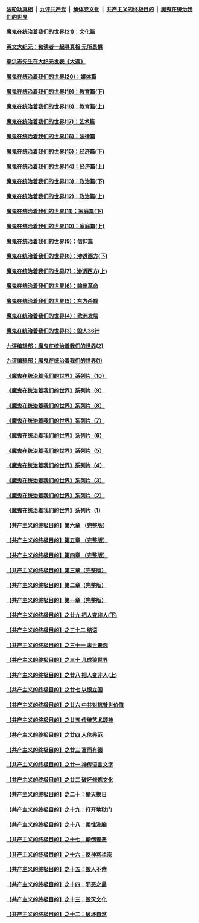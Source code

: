 ####  [法轮功真相](../../../../basic/blob/master/README.md?t=12231131) &nbsp;|&nbsp; [九评共产党](../../../../9ping.md/blob/master/README.md?t=12231131) &nbsp;|&nbsp; [解体党文化](../../../../jtdwh.md/blob/master/README.md?t=12231131)  &nbsp;|&nbsp; [共产主义的终极目的](../../../../gczydzjmd.md/blob/master/README.md?t=12231131) &nbsp;|&nbsp; [魔鬼在统治我们的世界](../../../../mgztzwmdsj.md/blob/master/README.md?t=12231131) 

#### [魔鬼在统治着我们的世界(21)：文化篇](../pages/nsc422/n10597706.md?t=12231131) 

#### [英文大纪元：和读者一起寻真相 无所畏惧](../pages/nsc422/n12542027.md?t=12231131) 

#### [李洪志先生在大纪元发表《大选》](../pages/nsc422/n12534746.md?t=12231131) 

#### [魔鬼在统治着我们的世界(20)：媒体篇](../pages/nsc422/n10586579.md?t=12231131) 

#### [魔鬼在统治着我们的世界(19)：教育篇(下)](../pages/nsc422/n10564808.md?t=12231131) 

#### [魔鬼在统治着我们的世界(18)：教育篇(上)](../pages/nsc422/n10526970.md?t=12231131) 

#### [魔鬼在统治着我们的世界(17)：艺术篇](../pages/nsc422/n10499093.md?t=12231131) 

#### [魔鬼在统治着我们的世界(16)：法律篇](../pages/nsc422/n10485969.md?t=12231131) 

#### [魔鬼在统治着我们的世界(15)：经济篇(下)](../pages/nsc422/n10469975.md?t=12231131) 

#### [魔鬼在统治着我们的世界(14)：经济篇(上)](../pages/nsc422/n10457370.md?t=12231131) 

#### [魔鬼在统治着我们的世界(13)：政治篇(下)](../pages/nsc422/n10448270.md?t=12231131) 

#### [魔鬼在统治着我们的世界(12)：政治篇(上)](../pages/nsc422/n10444576.md?t=12231131) 

#### [魔鬼在统治着我们的世界(11)：家庭篇(下)](../pages/nsc422/n10440961.md?t=12231131) 

#### [魔鬼在统治着我们的世界(10)：家庭篇(上)](../pages/nsc422/n10435448.md?t=12231131) 

#### [魔鬼在统治着我们的世界(9)：信仰篇](../pages/nsc422/n10432159.md?t=12231131) 

#### [魔鬼在统治着我们的世界(8)：渗透西方(下)](../pages/nsc422/n10429603.md?t=12231131) 

#### [魔鬼在统治着我们的世界(7)：渗透西方(上)](../pages/nsc422/n10426013.md?t=12231131) 

#### [魔鬼在统治着我们的世界(6)：输出革命](../pages/nsc422/n10421536.md?t=12231131) 

#### [魔鬼在统治着我们的世界(5)：东方杀戮](../pages/nsc422/n10417707.md?t=12231131) 

#### [魔鬼在统治着我们的世界(4)：欧洲发端](../pages/nsc422/n10414890.md?t=12231131) 

#### [魔鬼在统治着我们的世界(3)：毁人36计](../pages/nsc422/n10411583.md?t=12231131) 

#### [九评编辑部：魔鬼在统治着我们的世界(2)](../pages/nsc422/n10410036.md?t=12231131) 

#### [九评编辑部：魔鬼在统治着我们的世界(1)](../pages/nsc422/n10406825.md?t=12231131) 

#### [《魔鬼在统治着我们的世界》系列片（10）](../pages/nsc422/n12292670.md?t=12231131) 

#### [《魔鬼在统治着我们的世界》系列片（9）](../pages/nsc422/n12290859.md?t=12231131) 

#### [《魔鬼在统治着我们的世界》系列片（8）](../pages/nsc422/n12287445.md?t=12231131) 

#### [《魔鬼在统治着我们的世界》系列片（7）](../pages/nsc422/n12283425.md?t=12231131) 

#### [《魔鬼在统治着我们的世界》系列片（6）](../pages/nsc422/n12282314.md?t=12231131) 

#### [《魔鬼在统治着我们的世界》系列片（5）](../pages/nsc422/n12281419.md?t=12231131) 

#### [《魔鬼在统治着我们的世界》系列片（4）](../pages/nsc422/n12274024.md?t=12231131) 

#### [《魔鬼在统治着我们的世界》系列片（3）](../pages/nsc422/n12271322.md?t=12231131) 

#### [《魔鬼在统治着我们的世界》系列片（2）](../pages/nsc422/n12269049.md?t=12231131) 

#### [《魔鬼在统治着我们的世界》系列片（1）](../pages/nsc422/n12267575.md?t=12231131) 

#### [【共产主义的终极目的】第六章 （完整版）](../pages/nsc422/n11428913.md?t=12231131) 

#### [【共产主义的终极目的】第五章 （完整版）](../pages/nsc422/n11428912.md?t=12231131) 

#### [【共产主义的终极目的】第四章 （完整版）](../pages/nsc422/n11428907.md?t=12231131) 

#### [【共产主义的终极目的】第三章（完整版）](../pages/nsc422/n11428848.md?t=12231131) 

#### [【共产主义的终极目的】第二章（完整版）](../pages/nsc422/n11428831.md?t=12231131) 

#### [【共产主义的终极目的】第一章（完整版）](../pages/nsc422/n11417651.md?t=12231131) 

#### [【共产主义的终极目的】之廿九 把人变非人(下)](../pages/nsc422/n11344140.md?t=12231131) 

#### [【共产主义的终极目的】之三十二 结语](../pages/nsc422/n11360535.md?t=12231131) 

#### [【共产主义的终极目的】之三十一 末世景观](../pages/nsc422/n11351129.md?t=12231131) 

#### [【共产主义的终极目的】之三十 几成狼世界](../pages/nsc422/n11348280.md?t=12231131) 

#### [【共产主义的终极目的】之廿八 把人变非人(上)](../pages/nsc422/n11340492.md?t=12231131) 

#### [【共产主义的终极目的】之廿七 以恨立国](../pages/nsc422/n11336944.md?t=12231131) 

#### [【共产主义的终极目的】之廿六 中共对抗普世价值](../pages/nsc422/n11324785.md?t=12231131) 

#### [【共产主义的终极目的】之廿五 传统艺术颂神](../pages/nsc422/n11296396.md?t=12231131) 

#### [【共产主义的终极目的】之廿四 人伦典范](../pages/nsc422/n11296397.md?t=12231131) 

#### [【共产主义的终极目的】之廿三 富而有德](../pages/nsc422/n11283598.md?t=12231131) 

#### [【共产主义的终极目的】之廿一 神传语言文字](../pages/nsc422/n11263265.md?t=12231131) 

#### [【共产主义的终极目的】之廿二 破坏修炼文化](../pages/nsc422/n11245728.md?t=12231131) 

#### [【共产主义的终极目的】之二十：偷天换日](../pages/nsc422/n11238846.md?t=12231131) 

#### [【共产主义的终极目的】之十九：打开地狱门](../pages/nsc422/n11206376.md?t=12231131) 

#### [【共产主义的终极目的】之十八：柔性洗脑](../pages/nsc422/n11199994.md?t=12231131) 

#### [【共产主义的终极目的】之十七：颠倒善恶](../pages/nsc422/n11179782.md?t=12231131) 

#### [【共产主义的终极目的】之十六：反神骂祖宗](../pages/nsc422/n11166798.md?t=12231131) 

#### [【共产主义的终极目的】之十五：毁人不倦](../pages/nsc422/n11166792.md?t=12231131) 

#### [【共产主义的终极目的】之十四：邪恶之最](../pages/nsc422/n11150249.md?t=12231131) 

#### [【共产主义的终极目的】之十三：毁灭文化](../pages/nsc422/n11135227.md?t=12231131) 

#### [【共产主义的终极目的】之十二：破坏自然](../pages/nsc422/n11135214.md?t=12231131) 

